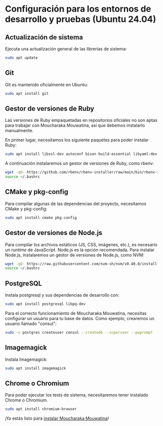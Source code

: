 # Configuración para los entornos de desarrollo y pruebas (Ubuntu 24.04)

## Actualización de sistema

Ejecuta una actualización general de las librerías de sistema:

```bash
sudo apt update
```

## Git

Git es mantenido oficialmente en Ubuntu:

```bash
sudo apt install git
```

## Gestor de versiones de Ruby

Las versiones de Ruby empaquetadas en repositorios oficiales no son aptas para trabajar con Moucharaka Mouwatina, así que debemos instalarlo manualmente.

En primer lugar, necesitamos los siguiente paquetes para poder instalar Ruby:

```bash
sudo apt install libssl-dev autoconf bison build-essential libyaml-dev libreadline-dev zlib1g-dev libncurses-dev libffi-dev libgdbm-dev
```

A continuación instalaremos un gestor de versiones de Ruby, como rbenv:

```bash
wget -qO- https://github.com/rbenv/rbenv-installer/raw/main/bin/rbenv-installer | bash
source ~/.bashrc
```

## CMake y pkg-config

Para compilar algunas de las dependencias del proyecto, necesitamos CMake y pkg-config:

```bash
sudo apt install cmake pkg-config
```

## Gestor de versiones de Node.js

Para compilar los archivos estáticos (JS, CSS, imágenes, etc.), es necesario un _runtime_ de JavaScript. Node.js es la opción recomendada. Para instalar Node.js, instalaremos un gestor de versiones de Node.js, como NVM:

```bash
wget -qO- https://raw.githubusercontent.com/nvm-sh/nvm/v0.40.0/install.sh | bash
source ~/.bashrc
```

## PostgreSQL

Instala postgresql y sus dependencias de desarrollo con:

```bash
sudo apt install postgresql libpq-dev
```

Para el correcto funcionamiento de Moucharaka Mouwatina, necesitas configurar un usuario para tu base de datos. Como ejemplo, crearemos un usuario llamado "consul":

```bash
sudo -u postgres createuser consul --createdb --superuser --pwprompt
```

## Imagemagick

Instala Imagemagick:

```bash
sudo apt install imagemagick
```

## Chrome o Chromium

Para poder ejecutar los tests de sistema, necesitaremos tener instalado Chrome o Chromium.

```bash
sudo apt install chromium-browser
```

¡Ya estás listo para [instalar Moucharaka Mouwatina](local_installation.md)!

